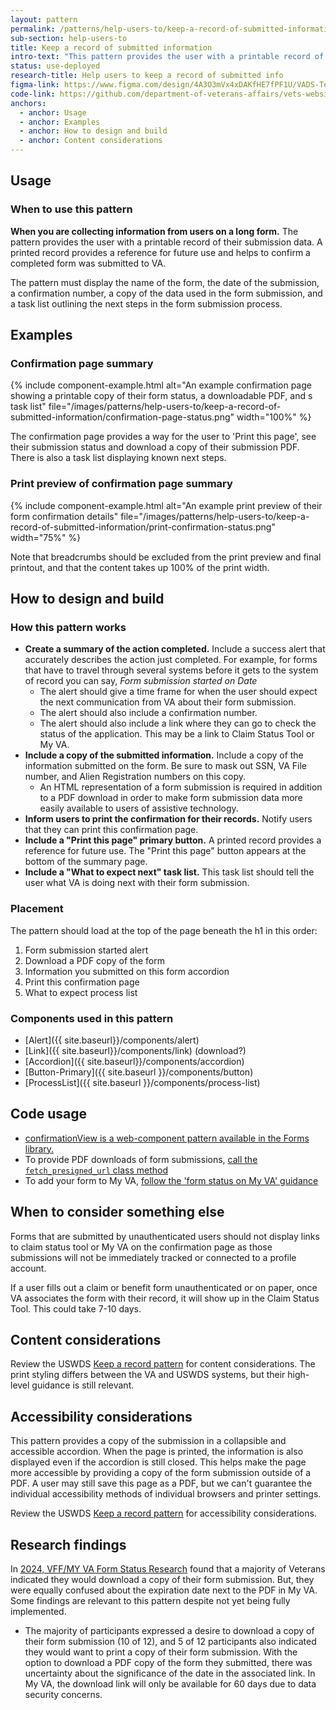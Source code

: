 ```yaml
---
layout: pattern
permalink: /patterns/help-users-to/keep-a-record-of-submitted-information
sub-section: help-users-to
title: Keep a record of submitted information
intro-text: "This pattern provides the user with a printable record of their submission."
status: use-deployed
research-title: Help users to keep a record of submitted info
figma-link: https://www.figma.com/design/4A3O3mVx4xDAKfHE7fPF1U/VADS-Templates%2C-Patterns%2C-and-Forms?node-id=2988-66786&t=4uWczdHlyBNGV123-1
code-link: https://github.com/department-of-veterans-affairs/vets-website/blob/main/src/platform/forms-system/src/js/components/ConfirmationView/README.md
anchors:
  - anchor: Usage
  - anchor: Examples
  - anchor: How to design and build
  - anchor: Content considerations
---
```


## Usage

### When to use this pattern

**When you are collecting information from users on a long form.** The pattern provides the user with a printable record of their submission data. A printed record provides a reference for future use and helps to confirm a completed form was submitted to VA.

The pattern must display the name of the form, the date of the submission, a confirmation number, a copy of the data used in the form submission, and a task list outlining the next steps in the form submission process.


## Examples

### Confirmation page summary

{% include component-example.html alt="An example confirmation page showing a printable copy of their form status, a downloadable PDF, and s task list" file="/images/patterns/help-users-to/keep-a-record-of-submitted-information/confirmation-page-status.png" width="100%" %}

The confirmation page provides a way for the user to 'Print this page', see their submission status and download a copy of their submission PDF. There is also a task list displaying known next steps.

### Print preview of confirmation page summary

{% include component-example.html alt="An example print preview of their form confirmation details" file="/images/patterns/help-users-to/keep-a-record-of-submitted-information/print-confirmation-status.png" width="75%" %}

Note that breadcrumbs should be excluded from the print preview and final printout, and that the content takes up 100% of the print width.

## How to design and build

### How this pattern works

* **Create a summary of the action completed.** Include a success alert that accurately describes the action just completed. For example, for forms that have to travel through several systems before it gets to the system of record you can say, _Form submission started on Date_
    * The alert should give a time frame for when the user should expect the next communication from VA about their form submission.
    * The alert should also include a confirmation number.
    * The alert should also include a link where they can go to check the status of the application. This may be a link to Claim Status Tool or My VA. 
* **Include a copy of the submitted information.** Include a copy of the information submitted on the form. Be sure to mask out SSN, VA File number, and Alien Registration numbers on this copy.
  * An HTML representation of a form submission is required in addition to a PDF download in order to make form submission data more easily available to users of assistive technology.
* **Inform users to print the confirmation for their records.** Notify users that they can print this confirmation page.
* **Include a "Print this page" primary button.** A printed record provides a reference for future use. The "Print this page" button appears at the bottom of the summary page.
* **Include a "What to expect next" task list.** This task list should tell the user what VA is doing next with their form submission. 


### Placement

The pattern should load at the top of the page beneath the h1 in this order:

1. Form submission started alert
2. Download a PDF copy of the form
3. Information you submitted on this form accordion
4. Print this confirmation page
5. What to expect process list

### Components used in this pattern

* [Alert]({{ site.baseurl}}/components/alert)
* [Link]({{ site.baseurl}}/components/link) (download?)
* [Accordion]({{ site.baseurl}}/components/accordion)
* [Button-Primary]({{ site.baseurl }}/components/button)
* [ProcessList]({{ site.baseurl }}/components/process-list)

## Code usage
- [confirmationView is a web-component pattern available in the Forms library.](https://github.com/department-of-veterans-affairs/vets-website/blob/main/src/platform/forms-system/src/js/components/ConfirmationView/README.md)
- To provide PDF downloads of form submissions, [call the `fetch_presigned_url` class method](https://github.com/department-of-veterans-affairs/vets-api/blob/master/modules/simple_forms_api/app/services/simple_forms_api/form_remediation/docs/form_submission_pdf_backups.md#s3-pre-signed-url-retrieval)
- To add your form to My VA, [follow the 'form status on My VA' guidance](https://github.com/department-of-veterans-affairs/va.gov-team/blob/master/products/identity-personalization/my-va/forms-status-on-My-VA/adding-a-form.md)

## When to consider something else

Forms that are submitted by unauthenticated users should not display links to claim status tool or My VA on the confirmation page as those submissions will not be immediately tracked or connected to a profile account.

If a user fills out a claim or benefit form unauthenticated or on paper, once VA associates the form with their record, it will show up in the Claim Status Tool.
This could take 7-10 days.

## Content considerations

Review the USWDS [Keep a record pattern](https://designsystem.digital.gov/patterns/complete-a-complex-form/keep-a-record/) for content considerations. The print styling differs between the VA and USWDS systems, but their high-level guidance is still relevant. 

## Accessibility considerations

This pattern provides a copy of the submission in a collapsible and accessible accordion. When the page is printed, the information is also displayed even if the accordion is still closed. This helps make the page more accessible by providing a copy of the form submission outside of a PDF. A user may still save this page as a PDF, but we can't guarantee the individual accessibility methods of individual browsers and printer settings.


Review the USWDS [Keep a record pattern](https://designsystem.digital.gov/patterns/complete-a-complex-form/keep-a-record/#section_9) for accessibility considerations.

## Research findings

In [2024, VFF/MY VA Form Status Research](https://github.com/department-of-veterans-affairs/VA.gov-team-forms/blob/main/Product/2024-05%20VFF%20and%20My%20VA%20Form%20Submission%20Research/Research/Research%20Findings%20for%202024-05%20VFF%20and%20My%20VA%20Form%20Submission%20Research%20Study.md) found that a majority of Veterans indicated they would download a copy of their form submission. But, they were equally confused about the expiration date next to the PDF in My VA. Some findings are relevant to this pattern despite not yet being fully implemented.
  - The majority of participants expressed a desire to download a copy of their form submission (10 of 12), and 5 of 12 participants also indicated they would want to print a copy of their form submission. With the option to download a PDF copy of the form they submitted, there was uncertainty about the significance of the date in the associated link. In My VA, the download link will only be available for 60 days due to data security concerns.
